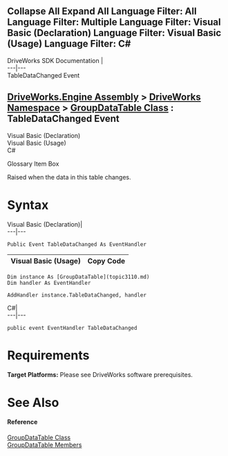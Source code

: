        

 Collapse All Expand All  Language Filter: All  Language Filter: Multiple  Language Filter: Visual Basic (Declaration) Language Filter: Visual Basic (Usage) Language Filter: C#  
---  
DriveWorks SDK Documentation  |   
---|---  
TableDataChanged Event   
  
[DriveWorks.Engine Assembly](topic2156.md) > [DriveWorks Namespace](topic2159.md) > [GroupDataTable Class](topic3110.md) : TableDataChanged Event  
---  
  
Visual Basic (Declaration)    
Visual Basic (Usage)    
C# 

Glossary Item Box

Raised when the data in this table changes. 

# Syntax

Visual Basic (Declaration)|   
---|---  
      
    
    Public Event TableDataChanged As EventHandler  
  
Visual Basic (Usage)| Copy Code  
---|---  
      
    
    Dim instance As [GroupDataTable](topic3110.md)
    Dim handler As EventHandler
     
    AddHandler instance.TableDataChanged, handler  
  
C#|   
---|---  
      
    
    public event EventHandler TableDataChanged  
  
# Requirements

**Target Platforms:** Please see DriveWorks software prerequisites.

# See Also

#### Reference

[GroupDataTable Class](topic3110.md)   
[GroupDataTable Members](topic3111.md)


